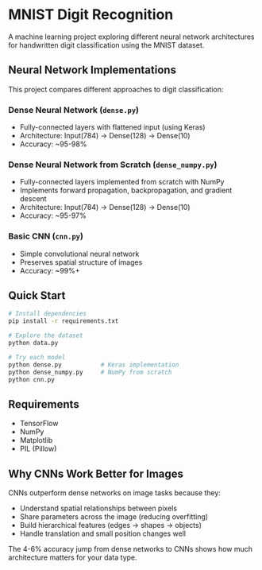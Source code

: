 # MNIST Digit Recognition

A machine learning project exploring different neural network architectures for handwritten digit classification using the MNIST dataset.

## Neural Network Implementations

This project compares different approaches to digit classification:

### Dense Neural Network (`dense.py`)
- Fully-connected layers with flattened input (using Keras)
- Architecture: Input(784) → Dense(128) → Dense(10)
- Accuracy: ~95-98%

### Dense Neural Network from Scratch (`dense_numpy.py`)
- Fully-connected layers implemented from scratch with NumPy
- Implements forward propagation, backpropagation, and gradient descent
- Architecture: Input(784) → Dense(128) → Dense(10)
- Accuracy: ~95-97%

### Basic CNN (`cnn.py`)
- Simple convolutional neural network
- Preserves spatial structure of images
- Accuracy: ~99%+

## Quick Start

```bash
# Install dependencies
pip install -r requirements.txt

# Explore the dataset
python data.py

# Try each model
python dense.py           # Keras implementation
python dense_numpy.py     # NumPy from scratch
python cnn.py
```

## Requirements

- TensorFlow
- NumPy
- Matplotlib
- PIL (Pillow)

## Why CNNs Work Better for Images

CNNs outperform dense networks on image tasks because they:
- Understand spatial relationships between pixels
- Share parameters across the image (reducing overfitting)
- Build hierarchical features (edges → shapes → objects)
- Handle translation and small position changes well

The 4-6% accuracy jump from dense networks to CNNs shows how much architecture matters for your data type.
